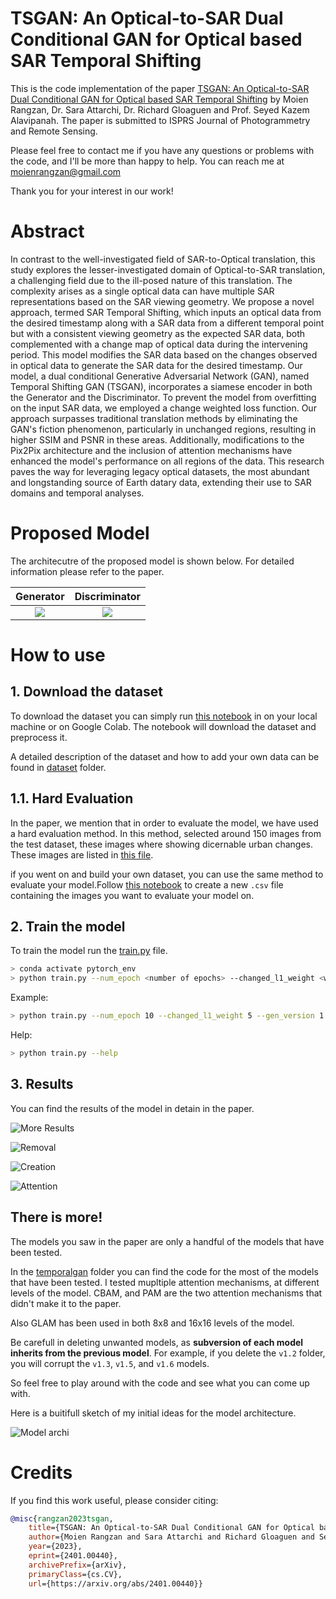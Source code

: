 # TSGAN: An Optical-to-SAR Dual Conditional GAN for Optical based SAR Temporal Shifting

This is the code implementation of the paper [TSGAN: An Optical-to-SAR Dual Conditional GAN for Optical based SAR Temporal Shifting](https://arxiv.org/abs/2401.00440) by Moien Rangzan, Dr. Sara Attarchi, Dr. Richard Gloaguen and Prof. Seyed Kazem Alavipanah. The paper is submitted to ISPRS Journal of Photogrammetry and Remote Sensing.

Please feel free to contact me if you have any questions or problems with the code, and I'll be more than happy to help. You can reach me at [moienrangzan@gmail.com](mailto:moienrangzan@gmail.com)   

Thank you for your interest in our work!

# Abstract
In contrast to the well-investigated field of SAR-to-Optical translation, this study explores the lesser-investigated domain of Optical-to-SAR translation, a challenging field due to the ill-posed nature of this translation. The complexity arises as a single optical data can have multiple SAR representations based on the SAR viewing geometry. We propose a novel approach, termed SAR Temporal Shifting, which inputs an optical data from the desired timestamp along with a SAR data from a different temporal point but with a consistent viewing geometry as the expected SAR data, both complemented with a change map of optical data during the intervening period. This model modifies the SAR data based on the changes observed in optical data to generate the SAR data for the desired timestamp. Our model, a dual conditional Generative Adversarial Network (GAN), named Temporal Shifting GAN (TSGAN), incorporates a siamese encoder in both the Generator and the Discriminator. To prevent the model from overfitting on the input SAR data, we employed a change weighted loss function. Our approach surpasses traditional translation methods by eliminating the GAN's fiction phenomenon, particularly in unchanged regions, resulting in higher SSIM and PSNR in these areas. Additionally, modifications to the Pix2Pix architecture and the inclusion of attention mechanisms have enhanced the model's performance on all regions of the data. This research paves the way for leveraging legacy optical datasets, the most abundant and longstanding source of Earth datary data, extending their use to SAR domains and temporal analyses.


# Proposed Model
The architecutre of the proposed model is shown below. For detailed information please refer to the paper.

| Generator | Discriminator | 
| :---: | :---: |
| ![](readme_assests/generator.jpg) | ![](readme_assests/Discriminator.jpg) |


# How to use

## 1. Download the dataset
To download the dataset you can simply run [this notebook](./dataset/Dataset_creator.ipynb) in on your local machine or on Google Colab. The notebook will download the dataset and preprocess it.

A detailed description of the dataset and how to add your own data can be found in [dataset](./dataset/) folder.

## 1.1. Hard Evaluation
In the paper, we mention that in order to evaluate the model, we have used a hard evaluation method. In this method, selected around 150 images from the test dataset, these images where showing dicernable urban changes. These images are listed in [this file](.\changedetection\changed_pairs.csv). 

if you went on and build your own dataset, you can use the same method to evaluate your model.Follow [this notebook](./changedetection/tensor_cd.ipynb) to create a new `.csv` file containing the images you want to evaluate your model on.



## 2. Train the model
To train the model run the [train.py](./train.py) file. 

```bash
> conda activate pytorch_env
> python train.py --num_epoch <number of epochs> --changed_l1_weight <weight of the changed L1 loss> 
```

Example:
```bash 
> python train.py --num_epoch 10 --changed_l1_weight 5 --gen_version 1.3 --no_input_change_map 
```

Help:
```bash
> python train.py --help
```




## 3. Results
You can find the results of the model in detain in the paper. 

<!-- ![Results](readme_assests/example1.jpg) -->

![More Results](readme_assests/more_examples.jpg)


![Removal](readme_assests/removal%2000_00_00-00_00_30.gif)

![Creation](readme_assests/creation%2000_00_00-00_00_30.gif)

![Attention](readme_assests/att%2000_00_00-00_00_30.gif)


## There is more!
The models you saw in the paper are only a handful of the models that have been tested. 

In the [temporalgan](./temporalgan/) folder you can find the code for the most of the models that have been tested. I tested mupltiple attention mechanisms, at different levels of the model. CBAM, and PAM are the two attention mechanisms that didn't make it to the paper.

Also GLAM has been used in both 8x8 and 16x16 levels of the model.

Be carefull in deleting unwanted models, as **subversion of each model inherits from the previous model**. For example, if you delete the `v1.2` folder, you will corrupt the `v1.3`, `v1.5`, and `v1.6` models.

So feel free to play around with the code and see what you can come up with.

Here is a buitifull sketch of my initial ideas for the model architecture.

![Model archi](readme_assests/model%20arch.png)


# Credits
If you find this work useful, please consider citing:

```bibtex
@misc{rangzan2023tsgan,
    title={TSGAN: An Optical-to-SAR Dual Conditional GAN for Optical based SAR Temporal Shifting}, 
    author={Moien Rangzan and Sara Attarchi and Richard Gloaguen and Seyed Kazem Alavipanah},
    year={2023},
    eprint={2401.00440},
    archivePrefix={arXiv},
    primaryClass={cs.CV},
    url={https://arxiv.org/abs/2401.00440}}

```
